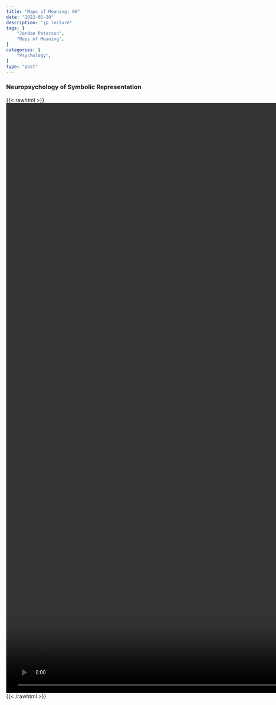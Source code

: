 ```yaml
---
title: "Maps of Meaning: 08"
date: "2022-01-20"
description: "jp lecture"
tags: [
    "Jordan Peterson",
    "Maps of Meaning",
]
categories: [
    "Psychology",
]
type: "post"
---
```

### Neuropsychology of Symbolic Representation
{{< rawhtml >}}
    <video style="height:40vh;width:auto" overflow="hidden" controls>
        <source src="https://lectures.dev00ps.com/maps-of-meaning/2017%20Maps%20of%20Meaning%2008%20-%20Neuropsychology%20of%20Symbolic%20Representation.mp4" type="video/mp4"> 
    </video>
{{< /rawhtml >}}